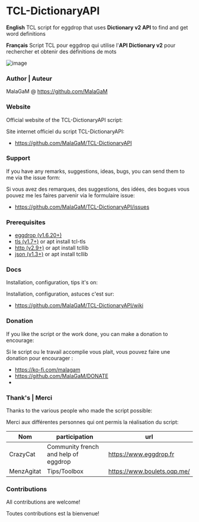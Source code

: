 # TCL-DictionaryAPI
**English**
TCL script for eggdrop that uses **Dictionary v2 API** to find and get word definitions

**Français**
Script TCL pour eggdrop qui utilise l'**API Dictionary v2** pour rechercher et obtenir des définitions de mots

![image](https://user-images.githubusercontent.com/11725850/130660428-733d9f7f-0b09-4aae-b4b0-2820ce2741c8.png)

### Author | Auteur
MalaGaM @ https://github.com/MalaGaM

### Website
Official website of the TCL-DictionaryAPI script:

Site internet officiel du script TCL-DictionaryAPI:
* https://github.com/MalaGaM/TCL-DictionaryAPI

### Support
If you have any remarks, suggestions, ideas, bugs, you can send them to me via the issue form:

Si vous avez des remarques, des suggestions, des idées, des bogues vous pouvez me les faires parvenir via le formulaire issue:
* https://github.com/MalaGaM/TCL-DictionaryAPI/issues

### Prerequisites
* [eggdrop (v1.6.20+)](http://www.eggheads.org/)
* [tls (v1.7+)](https://core.tcl-lang.org/tcltls) or apt install tcl-tls
* [http (v2.9+)](https://www.tcl.tk/software/tcllib/) or apt install tcllib
* [json (v1.3+)](https://www.tcl.tk/software/tcllib/) or apt install tcllib

### Docs
Installation, configuration, tips it's on:

Installation, configuration, astuces c'est sur:
* https://github.com/MalaGaM/TCL-DictionaryAPI/wiki

### Donation
If you like the script or the work done, you can make a donation to encourage:

Si le script ou le travail accomplie vous plait, vous pouvez faire une donation pour encourager :
* https://ko-fi.com/malagam
* https://github.com/MalaGaM/DONATE
* 
### Thank's | Merci
Thanks to the various people who made the script possible:

Merci aux différentes personnes qui ont permis la réalisation du script:

Nom | participation | url
---------|----------|---------
CrazyCat | Community french and help of eggdrop | https://www.eggdrop.fr
MenzAgitat | Tips/Toolbox | https://www.boulets.oqp.me/

### Contributions
All contributions are welcome!

Toutes contributions est la bienvenue!
